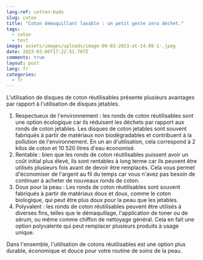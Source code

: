 ```yaml
---
lang-ref: cotton-buds
slug: coton
title: "Coton démaquillant lavable : un petit geste zero déchet."
tags:
  - coton
  - test
image: assets/images/uploads/image-09-03-2023-at-14.08-1-.jpeg
date: 2023-03-06T17:22:51.707Z
comments: true
layout: post
lang: fr
categories:
  - fr
---
```

L'utilisation de disques de coton réutilisables présente plusieurs avantages par rapport à l'utilisation de disques jetables. 

1. Respectueux de l'environnement : les ronds de coton réutilisables sont une option écologique car ils réduisent les déchets par rapport aux ronds de coton jetables. Les disques de coton jetables sont souvent fabriqués à partir de matériaux non biodégradables et contribuent à la pollution de l'environnement. En un an d'utilisation, cela correspond à 2 kilos de coton et 10 520 litres d'eau économisé.
2. Rentable : bien que les ronds de coton réutilisables puissent avoir un coût initial plus élevé, ils sont rentables à long terme car ils peuvent être utilisés plusieurs fois avant de devoir être remplacés. Cela vous permet d'économiser de l'argent au fil du temps car vous n'avez pas besoin de continuer à acheter de nouveaux ronds de coton.
3. Doux pour la peau : Les ronds de coton réutilisables sont souvent fabriqués à partir de matériaux doux et doux, comme le coton biologique, qui peut être plus doux pour la peau que les jetables.
4. Polyvalent : les ronds de coton réutilisables peuvent être utilisés à diverses fins, telles que le démaquillage, l'application de toner ou de sérum, ou même comme chiffon de nettoyage général. Cela en fait une option polyvalente qui peut remplacer plusieurs produits à usage unique.

Dans l'ensemble, l'utilisation de cotons réutilisables est une option plus durable, économique et douce pour votre routine de soins de la peau.